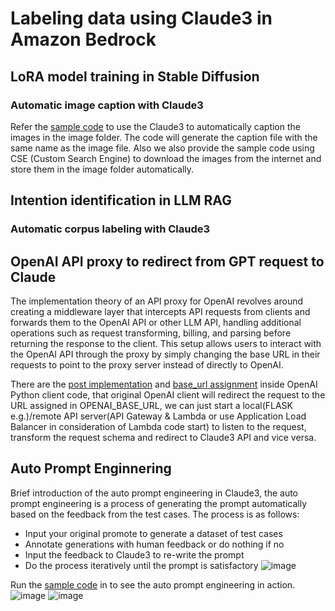 
# Labeling data using Claude3 in Amazon Bedrock

## LoRA model training in Stable Diffusion
### Automatic image caption with Claude3
Refer the [sample code](../examples/LoRA/imageCaption.py) to use the Claude3 to automatically caption the images in the image folder. The code will generate the caption file with the same name as the image file. Also we also provide the sample code using CSE (Custom Search Engine) to download the images from the internet and store them in the image folder automatically.

## Intention identification in LLM RAG
### Automatic corpus labeling with Claude3

## OpenAI API proxy to redirect from GPT request to Claude
The implementation theory of an API proxy for OpenAI revolves around creating a middleware layer that intercepts API requests from clients and forwards them to the OpenAI API or other LLM API, handling additional operations such as request transforming, billing, and parsing before returning the response to the client. This setup allows users to interact with the OpenAI API through the proxy by simply changing the base URL in their requests to point to the proxy server instead of directly to OpenAI.

There are the [post implementation](https://github.dev/openai/openai-python/blob/5cfb125acce0e8304d12bdd39b405071021db658/src/openai/_base_client.py#L1194) and [base_url assignment](https://github.dev/openai/openai-python/blob/5cfb125acce0e8304d12bdd39b405071021db658/src/openai/_client.py#L305) inside OpenAI Python client code, that original OpenAI client will redirect the request to the URL assigned in OPENAI_BASE_URL, we can just start a local(FLASK e.g.)/remote API server(API Gateway & Lambda or use Application Load Balancer in consideration of Lambda code start) to listen to the request, transform the request schema and redirect to Claude3 API and vice versa.

## Auto Prompt Enginnering
Brief introduction of the auto prompt engineering in Claude3, the auto prompt engineering is a process of generating the prompt automatically based on the feedback from the test cases. The process is as follows:
+ Input your original promote to generate a dataset of test cases 
+ Annotate generations with human feedback or do nothing if no
+ Input the feedback to Claude3 to re-write the prompt
+ Do the process iteratively until the prompt is satisfactory
![image](https://github.com/yike5460/justNotes/assets/23544182/ef25c044-4512-4953-8eef-dce4aedaff48)

Run the [sample code](../examples/Claude3/autoPE/autoPE.py) in to see the auto prompt engineering in action.
![image](https://github.com/yike5460/justNotes/assets/23544182/96425b74-8791-49b7-9c6d-cfc3d606b41c)
![image](https://github.com/yike5460/justNotes/assets/23544182/e24c86ef-4c42-4797-a956-38dd78e09f30)

